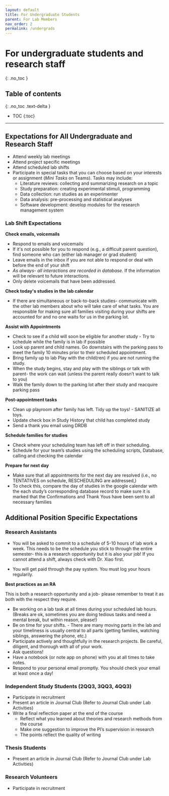 ```yaml
---
layout: default
title: For Undergraduate Students
parent: For Lab Members
nav_order: 2
permalink: /undergrads
---
```


# For undergraduate students and research staff
{: .no_toc }

## Table of contents
{: .no_toc .text-delta }

* TOC
{:toc}

---

## Expectations for All Undergraduate and Research Staff
- Attend weekly lab meetings
- Attend project specific meetings
- Attend scheduled lab shifts
- Participate in special tasks that you can choose based on your interests or assignment (*Mini Tasks* on Teams). Tasks may include:
    - Literature reviews: collecting and summarizing research on a topic
    - Study preparation: creating experimental stimuli, programming
    - Data collection: run studies as an experimenter
    - Data analysis: pre-processing and statistical analyses
    - Software development: develop modules for the research management system

### Lab Shift Expectations

**Check emails, voicemails**
- Respond to emails and voicemails 
- If it's not possible for you to respond (e.g., a difficult parent question), find someone who can (either lab manager or grad student)
- Leave emails in the inbox if you are not able to respond or deal with before the end of your shift
- *As always- all interactions are recorded in database.* If the information will be relevant to future interactions.   
- Only delete voicemails that have been addressed.

**Check today's studies in the lab calendar**
- If there are simultaneous or back-to-back studies- communicate with the other lab members about who will take care of what tasks. You are responsible for making sure all families visiting during your shifts are accounted for and no one waits for us in the parking lot. 

**Assist with Appointments**
- Check to see if a child will soon be eligible for another study - Try to schedule while the family is in lab if possible
- Look up parent and child names.
Go downstairs with the parking pass to meet the family 10 minutes prior to their scheduled appointment.
- Bring family up to lab
Play with the child(ren) if you are not running the study.
- When the study begins, stay and play with the siblings or talk with parent- the work can wait (unless the parent really doesn’t want to talk to you) 
- Walk the family down to the parking lot after their study and reacquire parking pass

**Post-appointment tasks**
 - Clean up playroom after family has left. Tidy up the toys! - SANITIZE all toys. 
- Update check box in Study History that child has completed study
- Send a thank you email using DRDB

**Schedule families for studies**
- Check where your scheduling team has left off in their scheduling. 
- Schedule for your team’s studies using the scheduling scripts, Database, calling and checking the calendar



**Prepare for next day**

- Make sure that all appointments for the next day are resolved (i.e., no TENTATIVES on schedule, RESCHEDULING are addressed,)
- To check this, compare the day of studies in the google calendar with the each study’s corresponding database record to make sure it is marked that the Confirmations and Thank Yous have been sent to all necessary families




## Additional Position Specific Expectations
### Research Assistants

- You will be asked to commit to a schedule of 5-10 hours of lab work a week. This needs to be the schedule you stick to through the entire semester- this is a research opportunity but it is also your job! If you cannot attend a shift, always check with Dr. Xiao first. 

- You will get paid through the pay system. You must log your hours regularily. 

**Best practices as an RA**

This is both a research opportunity and a job- please remember to treat it as both with the respect they require.
- Be working on a lab task at all times during your scheduled lab hours. (Breaks are ok, sometimes you are doing tedious tasks and need a mental break, but within reason, please!)
- Be on time for your shifts. - There are many moving parts in the lab and your timeliness is usually central to all parts (getting families, watching siblings, answering the phone, etc.)
- Participate actively and thoughtfully in the research projects. Be careful, diligent, and thorough with all of your work.
- Ask questions!
- Have a notebook (or note app on phone) with you at all times to take notes.
- Respond to your personal email promptly. You should check your email at least once a day!



### Independent Study Students (2QQ3, 3QQ3, 4QQ3)
- Participate in recruitment
- Present an article in Journal Club (Refer to Journal Club under Lab Activities) 
- Write a final reflection paper at the end of the course
    - Reflect what you learned about theories and research methods from the course
    - Make one suggestion to improve the PI’s supervision in research
    - The points reflect the quality of writing

### Thesis Students
- Present an article in Journal Club (Refer to Journal Club under Lab Activities)


### Research Volunteers
- Participate in recruitment

